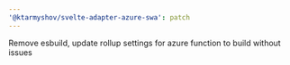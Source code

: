 ```yaml
---
'@ktarmyshov/svelte-adapter-azure-swa': patch
---
```


Remove esbuild, update rollup settings for azure function to build without issues

